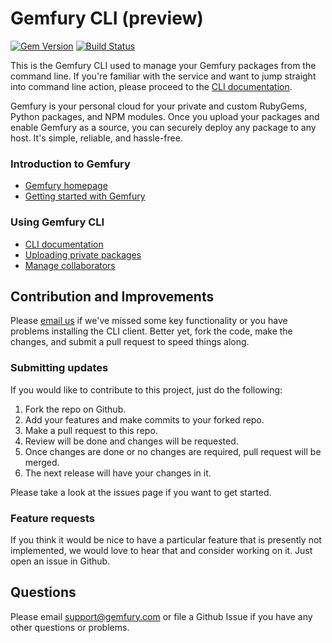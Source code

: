 Gemfury CLI (preview)
=====================

[![Gem Version](https://badge.fury.io/go/github.com%2Fgemfury%2Fcli.svg)](https://badge.fury.io/go/github.com%2Fgemfury%2Fcli)
[![Build Status](https://github.com/gemfury/cli/actions/workflows/tests.yml/badge.svg?branch=main)](https://github.com/gemfury/cli/actions/workflows/tests.yml)

This is the Gemfury CLI used to manage your Gemfury packages from the command line.  If you're
familiar with the service and want to jump straight into command line action, please proceed to
the [CLI documentation](https://gemfury.com/help/gemfury-cli).

Gemfury is your personal cloud for your private and custom RubyGems, Python packages, and NPM
modules.  Once you upload your packages and enable Gemfury as a source, you can securely deploy
any package to any host. It's simple, reliable, and hassle-free.


### Introduction to Gemfury
* [Gemfury homepage](https://gemfury.com/)
* [Getting started with Gemfury](https://gemfury.com/help/getting-started)

### Using Gemfury CLI
* [CLI documentation](https://gemfury.com/help/gemfury-cli)
* [Uploading private packages](https://gemfury.com/help/gemfury-cli#uploading-packages)
* [Manage collaborators](https://gemfury.com/help/gemfury-cli#collaboration)

## Contribution and Improvements

Please [email us](mailto:support@gemfury.com) if we've missed some key functionality or you have problems installing the CLI client.  Better yet, fork the code, make the changes, and submit a pull request to speed things along.

### Submitting updates

If you would like to contribute to this project, just do the following:

1. Fork the repo on Github.
2. Add your features and make commits to your forked repo.
3. Make a pull request to this repo.
4. Review will be done and changes will be requested.
5. Once changes are done or no changes are required, pull request will be merged.
6. The next release will have your changes in it.

Please take a look at the issues page if you want to get started.

### Feature requests

If you think it would be nice to have a particular feature that is presently not implemented, we would love
to hear that and consider working on it.  Just open an issue in Github.

## Questions

Please email support@gemfury.com or file a Github Issue if you have any other questions or problems.

